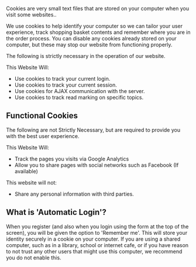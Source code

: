 Cookies are very small text files that are stored on your computer when you visit some websites..

<p>We use cookies to help identify your computer so we can tailor your user experience, track shopping basket contents and remember where you are in the order process. You can disable any cookies already stored on your computer, but these may stop our website from functioning properly.</p>

<p>The following is strictly necessary in the operation of our website.</p>
<div class="restore">This Website Will:
<ul>
<li>Use cookies to track your current login.</li>
<li>Use cookies to track your current session.</li>
<li>Use cookies for AJAX communication with the server.</li>
<li>Use cookies to track read marking on specific topics.</li>
</ul>
</div>

<h2>Functional Cookies</h2>
<p>The following are not Strictly Necessary, but are required to provide you with the best user experience.</p>

<div class="restore">This Website Will:
<ul>
<li>Track the pages you visits via Google Analytics</li>
<li>Allow you to share pages with social networks such as Facebook (If available)</li>
</ul>
</div>

<div class="restore">This website will not:
<ul>
<li>Share any personal information with third parties.</li>
</ul>
</div>

<h2>What is 'Automatic Login'?</h2>

<p>When you register (and also when you login using the form at the top of the screen), you will be given the option to 'Remember me'. This will store your identity securely in a cookie on your computer. If you are using a shared computer, such as in a library, school or internet cafe, or if you have reason to not trust any other users that might use this computer, we recommend you do not enable this.</p>
